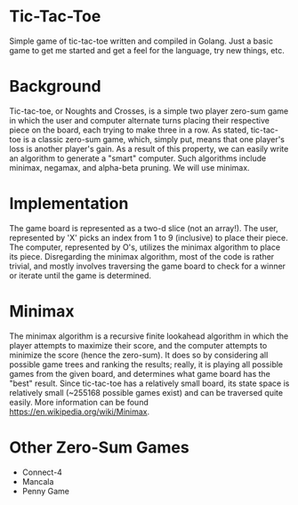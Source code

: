 # Tic-Tac-Toe
Simple game of tic-tac-toe written and compiled in Golang. Just a basic game to get me started and get a feel for the language, try new things, etc.

# Background
Tic-tac-toe, or Noughts and Crosses, is a simple two player zero-sum game in which the user and computer alternate turns placing their respective piece on the board, each trying to make three in a row. As stated, tic-tac-toe is a classic zero-sum game, which, simply put, means that one player's loss is another player's gain. As a result of this property, we can easily write an algorithm to generate a "smart" computer. Such algorithms include minimax, negamax, and alpha-beta pruning. We will use minimax.

# Implementation
The game board is represented as a two-d slice (not an array!). The user, represented by 'X' picks an index from 1 to 9 (inclusive) to place their piece. The computer, represented by O's, utilizes the minimax algorithm to place its piece. Disregarding the minimax algorithm, most of the code is rather trivial, and mostly involves traversing the game board to check for a winner or iterate until the game is determined.

# Minimax
The minimax algorithm is a recursive finite lookahead algorithm in which the player attempts to maximize their score, and the computer attempts to minimize the score (hence the zero-sum). It does so by considering all possible game trees and ranking the results; really, it is playing all possible games from the given board, and determines what game board has the "best" result. Since tic-tac-toe has a relatively small board, its state space is relatively small (~255168 possible games exist) and can be traversed quite easily. More information can be found https://en.wikipedia.org/wiki/Minimax.

# Other Zero-Sum Games
+ Connect-4
+ Mancala
+ Penny Game
